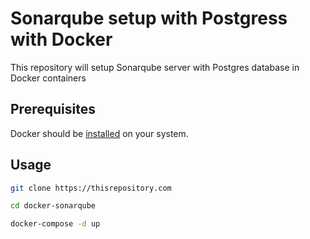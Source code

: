 # Sonarqube setup with Postgress with Docker

This repository will setup Sonarqube server with Postgres database in Docker containers

## Prerequisites

Docker should be [installed](https://docs.docker.com/install/) on your system.

## Usage

```bash
git clone https://thisrepository.com

cd docker-sonarqube

docker-compose -d up
```
